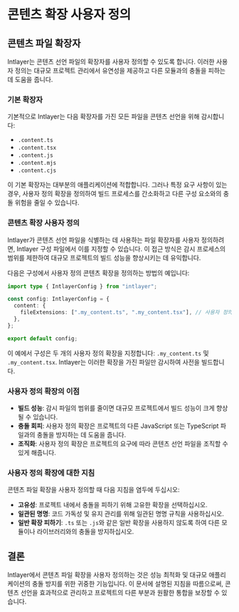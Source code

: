 # 콘텐츠 확장 사용자 정의

## 콘텐츠 파일 확장자

Intlayer는 콘텐츠 선언 파일의 확장자를 사용자 정의할 수 있도록 합니다. 이러한 사용자 정의는 대규모 프로젝트 관리에서 유연성을 제공하고 다른 모듈과의 충돌을 피하는 데 도움을 줍니다.

### 기본 확장자

기본적으로 Intlayer는 다음 확장자를 가진 모든 파일을 콘텐츠 선언을 위해 감시합니다:

- `.content.ts`
- `.content.tsx`
- `.content.js`
- `.content.mjs`
- `.content.cjs`

이 기본 확장자는 대부분의 애플리케이션에 적합합니다. 그러나 특정 요구 사항이 있는 경우, 사용자 정의 확장을 정의하여 빌드 프로세스를 간소화하고 다른 구성 요소와의 충돌 위험을 줄일 수 있습니다.

### 콘텐츠 확장 사용자 정의

Intlayer가 콘텐츠 선언 파일을 식별하는 데 사용하는 파일 확장자를 사용자 정의하려면, Intlayer 구성 파일에서 이를 지정할 수 있습니다. 이 접근 방식은 감시 프로세스의 범위를 제한하여 대규모 프로젝트의 빌드 성능을 향상시키는 데 유익합니다.

다음은 구성에서 사용자 정의 콘텐츠 확장을 정의하는 방법의 예입니다:

```typescript
import type { IntlayerConfig } from "intlayer";

const config: IntlayerConfig = {
  content: {
    fileExtensions: [".my_content.ts", ".my_content.tsx"], // 사용자 정의 확장자
  },
};

export default config;
```

이 예에서 구성은 두 개의 사용자 정의 확장을 지정합니다: `.my_content.ts` 및 `.my_content.tsx`. Intlayer는 이러한 확장을 가진 파일만 감시하여 사전을 빌드합니다.

### 사용자 정의 확장의 이점

- **빌드 성능**: 감시 파일의 범위를 줄이면 대규모 프로젝트에서 빌드 성능이 크게 향상될 수 있습니다.
- **충돌 회피**: 사용자 정의 확장은 프로젝트의 다른 JavaScript 또는 TypeScript 파일과의 충돌을 방지하는 데 도움을 줍니다.
- **조직화**: 사용자 정의 확장은 프로젝트의 요구에 따라 콘텐츠 선언 파일을 조직할 수 있게 해줍니다.

### 사용자 정의 확장에 대한 지침

콘텐츠 파일 확장을 사용자 정의할 때 다음 지침을 염두에 두십시오:

- **고유성**: 프로젝트 내에서 충돌을 피하기 위해 고유한 확장을 선택하십시오.
- **일관된 명명**: 코드 가독성 및 유지 관리를 위해 일관된 명명 규칙을 사용하십시오.
- **일반 확장 피하기**: `.ts` 또는 `.js`와 같은 일반 확장을 사용하지 않도록 하여 다른 모듈이나 라이브러리와의 충돌을 방지하십시오.

## 결론

Intlayer에서 콘텐츠 파일 확장을 사용자 정의하는 것은 성능 최적화 및 대규모 애플리케이션의 충돌 방지를 위한 귀중한 기능입니다. 이 문서에 설명된 지침을 따름으로써, 콘텐츠 선언을 효과적으로 관리하고 프로젝트의 다른 부분과 원활한 통합을 보장할 수 있습니다.

